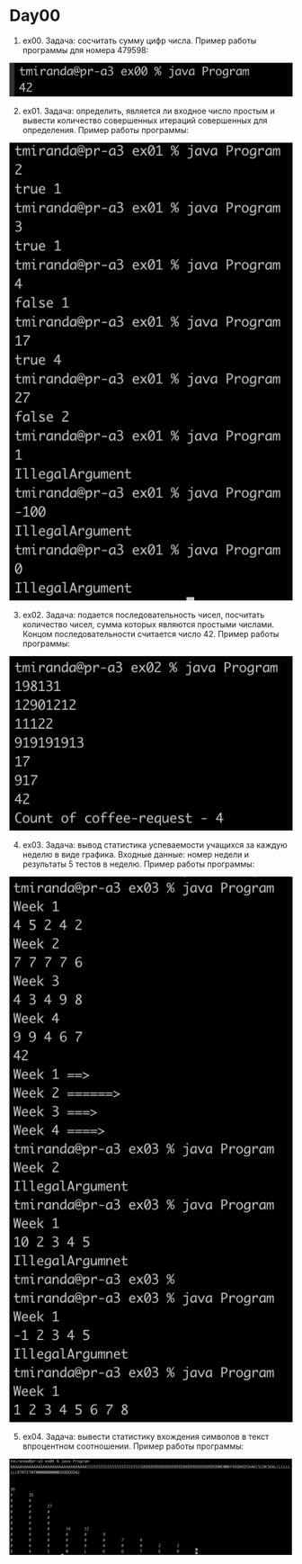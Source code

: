 # Day00
1. ex00. Задача: сосчитать сумму цифр числа.
   Пример работы программы для номера 479598:
   
![Пример ex00](examples/ex00.png)

2. ex01. Задача: определить, является ли входное число простым и вывести количество совершенных итераций совершенных для определения.
   Пример работы программы: 
   
![Пример ex01](examples/ex01.png)
   
3. ex02. Задача: подается последовательность чисел, посчитать количество чисел, сумма которых являются простыми числами. Концом последовательности считается число 42.
   Пример работы программы:
   
![Пример ex02](examples/ex02.png)

4. ex03. Задача: вывод статистика успеваемости учащихся за каждую неделю в виде графика. Входные данные: номер недели и результаты 5 тестов в неделю.
Пример работы программы:

![Пример ex03](examples/ex03.png)

5. ex04. Задача: вывести статистику вхождения символов в текст впроцентном соотношении.
Пример работы программы:

![Пример ex04](examples/ex04.png)

